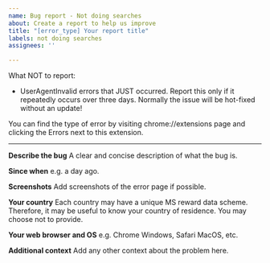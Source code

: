 ```yaml
---
name: Bug report - Not doing searches
about: Create a report to help us improve
title: "[error_type] Your report title"
labels: not doing searches
assignees: ''

---
```


What NOT to report:
- UserAgentInvalid errors that JUST occurred. Report this only if it repeatedly occurs over three days. Normally the issue will be hot-fixed without an update!

You can find the type of error by visiting chrome://extensions page and clicking the Errors next to this extension.

---------------------------------------------------------

**Describe the bug**
A clear and concise description of what the bug is.

**Since when**
e.g. a day ago.

**Screenshots**
Add screenshots of the error page if possible.

**Your country**
Each country may have a unique MS reward data scheme. Therefore, it may be useful to know your country of residence. You may choose not to provide.

**Your web browser and OS**
e.g. Chrome Windows, Safari MacOS, etc.

**Additional context**
Add any other context about the problem here.
